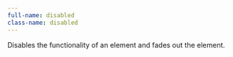 ```yaml
---
full-name: disabled
class-name: disabled
---
```

Disables the functionality of an element and fades out the element.